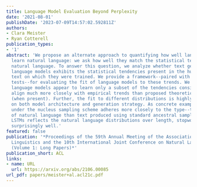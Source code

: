 ```yaml
---
title: Language Model Evaluation Beyond Perplexity
date: '2021-08-01'
publishDate: '2023-07-09T14:57:02.592811Z'
authors:
- Clara Meister
- Ryan Cotterell
publication_types:
- '1'
abstract: 'We propose an alternate approach to quantifying how well language models
  learn natural language: we ask how well they match the statistical tendencies of
  natural language. To answer this question, we analyze whether text generated from
  language models exhibits the statistical tendencies present in the human-generated
  text on which they were trained. We provide a framework--paired with significance
  tests--for evaluating the fit of language models to these trends. We find that neural
  language models appear to learn only a subset of the tendencies considered, but
  align much more closely with empirical trends than proposed theoretical distributions
  (when present). Further, the fit to different distributions is highly-dependent
  on both model architecture and generation strategy. As concrete examples, text generated
  under the nucleus sampling scheme adheres more closely to the type--token relationship
  of natural language than text produced using standard ancestral sampling; text from
  LSTMs reflects the natural language distributions over length, stopwords, and symbols
  surprisingly well.'
featured: false
publication: '*Proceedings of the 59th Annual Meeting of the Association for Computational
  Linguistics and the 10th International Joint Conference on Natural Language Processing
  (Volume 1: Long Papers)*'
publication_short: ACL
links:
- name: URL
  url: https://arxiv.org/abs/2106.00085
url_pdf: papers/meister+al.acl21c.pdf
---
```


